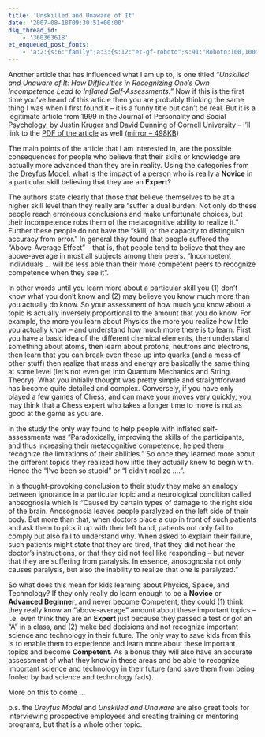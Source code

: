 ```yaml
---
title: 'Unskilled and Unaware of It'
date: '2007-08-18T09:30:51+00:00'
dsq_thread_id:
    - '360363618'
et_enqueued_post_fonts:
    - 'a:2:{s:6:"family";a:3:{s:12:"et-gf-roboto";s:91:"Roboto:100,100italic,300,300italic,regular,italic,500,500italic,700,700italic,900,900italic";s:22:"et-gf-roboto-condensed";s:59:"Roboto+Condensed:300,300italic,regular,italic,700,700italic";s:17:"et-gf-roboto-slab";s:51:"Roboto+Slab:100,200,300,regular,500,600,700,800,900";}s:6:"subset";a:7:{i:0;s:9:"latin-ext";i:1;s:5:"greek";i:2;s:9:"greek-ext";i:3;s:10:"vietnamese";i:4;s:8:"cyrillic";i:5;s:5:"latin";i:6;s:12:"cyrillic-ext";}}'
---
```


Another article that has influenced what I am up to, is one titled *“Unskilled and Unaware of It: How Difficulties in Recognizing One’s Own Incompetence Lead to Inflated Self-Assessments.”* Now if this is the first time you’ve heard of this article then you are probably thinking the same thing I was when I first found it – it is a funny title but can’t be real. But it is a legitimate article from 1999 in the Journal of Personality and Social Psychology, by Justin Kruger and David Dunning of Cornell University – I’ll link to the [PDF of the article](http://www.apa.org/journals/features/psp7761121.pdf) as well ([mirror – 498KB](/assets/mirror/1999-kruger.pdf))

The main points of the article that I am interested in, are the possible consequences for people who believe that their skills or knowledge are actually more advanced than they are in reality. Using the categories from the [Dreyfus Model](http://blog.bruceabernethy.com/post/The-Dreyfus-Model-of-Skills-Acquisition.aspx), what is the impact of a person who is really a **Novice** in a particular skill believing that they are an **Expert**?

The authors state clearly that those that believe themselves to be at a higher skill level than they really are “suffer a dual burden: Not only do these people reach erroneous conclusions and make unfortunate choices, but their incompetence robs them of the metacognitive ability to realize it.” Further these people do not have the “skill, or the capacity to distinguish accuracy from error.” In general they found that people suffered the “Above-Average Effect” – that is, that people tend to believe that they are above-average in most all subjects among their peers. “Incompetent individuals … will be less able than their more competent peers to recognize competence when they see it”.

In other words until you learn more about a particular skill you (1) don’t know what you don’t know and (2) may believe you know much more than you actually do know. So your assessment of how much you know about a topic is actually inversely proportional to the amount that you do know. For example, the more you learn about Physics the more you realize how little you actually know – and understand how much more there is to learn. First you have a basic idea of the different chemical elements, then understand something about atoms, then learn about protons, neutrons and electrons, then learn that you can break even these up into quarks (and a mess of other stuff) then realize that mass and energy are basically the same thing at some level (let’s not even get into Quantum Mechanics and String Theory). What you initially thought was pretty simple and straightforward has become quite detailed and complex. Conversely, if you have only played a few games of Chess, and can make your moves very quickly, you may think that a Chess expert who takes a longer time to move is not as good at the game as you are.

In the study the only way found to help people with inflated self-assessments was “Paradoxically, improving the skills of the participants, and thus increasing their metacognitive competence, helped them recognize the limitations of their abilities.” So once they learned more about the different topics they realized how little they actually knew to begin with. Hence the “I’ve been so stupid” or “I didn’t realize ….”.

In a thought-provoking conclusion to their study they make an analogy between ignorance in a particular topic and a neurological condition called anosognosia which is “Caused by certain types of damage to the right side of the brain. Anosognosia leaves people paralyzed on the left side of their body. But more than that, when doctors place a cup in front of such patients and ask them to pick it up with their left hand, patients not only fail to comply but also fail to understand why. When asked to explain their failure, such patients might state that they are tired, that they did not hear the doctor’s instructions, or that they did not feel like responding – but never that they are suffering from paralysis. In essence, anosognosia not only causes paralysis, but also the inability to realize that one is paralyzed.”

So what does this mean for kids learning about Physics, Space, and Technology? If they only really do learn enough to be a **Novice** or **Advanced Beginner**, and never become Competent, they could (1) think they really know an “above-average” amount about these important topics – i.e. even think they are an **Expert** just because they passed a test or got an “A” in a class, and (2) make bad decisions and not recognize important science and technology in their future. The only way to save kids from this is to enable them to experience and learn more about these important topics and become **Competent**. As a bonus they will also have an accurate assessment of what they know in these areas and be able to recognize important science and technology in their future (and save them from being fooled by bad science and technology fads).

More on this to come …

p.s. the *Dreyfus Model* and *Unskilled and Unaware* are also great tools for interviewing prospective employees and creating training or mentoring programs, but that is a whole other topic.